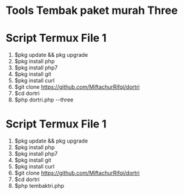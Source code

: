 # Tools Tembak paket murah Three

# Script Termux File 1
1. $pkg update && pkg upgrade
2. $pkg install php
3. $pkg install php7
4. $pkg install git
5. $pkg install curl
6. $git clone https://github.com/MiftachurRifqi/dortri
7. $cd dortri
8. $php dortri.php --three

# Script Termux File 1
1. $pkg update && pkg upgrade
2. $pkg install php
3. $pkg install php7
4. $pkg install git
5. $pkg install curl
6. $git clone https://github.com/MiftachurRifqi/dortri
7. $cd dortri
8. $php tembaktri.php

